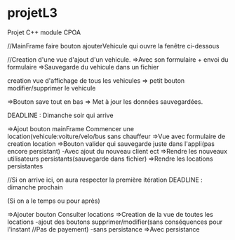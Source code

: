 # projetL3
Projet C++ module CPOA


//MainFrame faire bouton ajouterVehicule qui ouvre la fenêtre ci-dessous


//Creation d'une vue d'ajout d'un vehicule.
=>Avec son formulaire + envoi du formulaire
=>Sauvegarde du vehicule dans un fichier



creation vue d'affichage de tous les vehicules
=> petit bouton modifier/supprimer le vehicule


=>Bouton save tout en bas
=> Met à jour les données sauvegardées.



DEADLINE : Dimanche soir qui arrive

=>Ajout bouton mainFrame Commencer une location(vehicule:voiture/velo/bus sans chauffeur
=>Vue avec formulaire de creation location
=>Bouton valider qui sauvegarde juste dans l'appli(pas encore persistant)
    -Avec ajout du nouveau client ect
=>Rendre les nouveaux utilisateurs persistants(sauvegarde dans fichier)
=>Rendre les locations persistantes


//Si on arrive ici, on aura respecter la première itération
DEADLINE : dimanche prochain

(Si on a le temps ou pour après)

=>Ajouter bouton Consulter locations
=>Creation de la vue de toutes les locations
   -ajout des boutons supprimer/modifier(sans conséquences pour l'instant //Pas de payement)
   -sans persistance
=>Avec persistance



